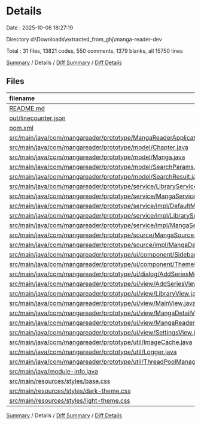 # Details

Date : 2025-10-06 18:27:19

Directory d:\\Downloads\\extracted_from_ghj\\manga-reader-dev

Total : 31 files,  13821 codes, 550 comments, 1379 blanks, all 15750 lines

[Summary](results.md) / Details / [Diff Summary](diff.md) / [Diff Details](diff-details.md)

## Files
| filename | language | code | comment | blank | total |
| :--- | :--- | ---: | ---: | ---: | ---: |
| [README.md](/README.md) | Markdown | 47 | 0 | 18 | 65 |
| [out/linecounter.json](/out/linecounter.json) | JSON | 7,184 | 0 | 0 | 7,184 |
| [pom.xml](/pom.xml) | XML | 84 | 5 | 8 | 97 |
| [src/main/java/com/mangareader/prototype/MangaReaderApplication.java](/src/main/java/com/mangareader/prototype/MangaReaderApplication.java) | Java | 21 | 0 | 8 | 29 |
| [src/main/java/com/mangareader/prototype/model/Chapter.java](/src/main/java/com/mangareader/prototype/model/Chapter.java) | Java | 80 | 0 | 23 | 103 |
| [src/main/java/com/mangareader/prototype/model/Manga.java](/src/main/java/com/mangareader/prototype/model/Manga.java) | Java | 95 | 0 | 27 | 122 |
| [src/main/java/com/mangareader/prototype/model/SearchParams.java](/src/main/java/com/mangareader/prototype/model/SearchParams.java) | Java | 99 | 4 | 26 | 129 |
| [src/main/java/com/mangareader/prototype/model/SearchResult.java](/src/main/java/com/mangareader/prototype/model/SearchResult.java) | Java | 60 | 4 | 16 | 80 |
| [src/main/java/com/mangareader/prototype/service/LibraryService.java](/src/main/java/com/mangareader/prototype/service/LibraryService.java) | Java | 101 | 109 | 40 | 250 |
| [src/main/java/com/mangareader/prototype/service/MangaService.java](/src/main/java/com/mangareader/prototype/service/MangaService.java) | Java | 19 | 0 | 14 | 33 |
| [src/main/java/com/mangareader/prototype/service/impl/DefaultMangaServiceImpl.java](/src/main/java/com/mangareader/prototype/service/impl/DefaultMangaServiceImpl.java) | Java | 7 | 0 | 3 | 10 |
| [src/main/java/com/mangareader/prototype/service/impl/LibraryServiceImpl.java](/src/main/java/com/mangareader/prototype/service/impl/LibraryServiceImpl.java) | Java | 340 | 7 | 68 | 415 |
| [src/main/java/com/mangareader/prototype/service/impl/MangaServiceImpl.java](/src/main/java/com/mangareader/prototype/service/impl/MangaServiceImpl.java) | Java | 141 | 0 | 21 | 162 |
| [src/main/java/com/mangareader/prototype/source/MangaSource.java](/src/main/java/com/mangareader/prototype/source/MangaSource.java) | Java | 19 | 12 | 12 | 43 |
| [src/main/java/com/mangareader/prototype/source/impl/MangaDexSource.java](/src/main/java/com/mangareader/prototype/source/impl/MangaDexSource.java) | Java | 516 | 1 | 65 | 582 |
| [src/main/java/com/mangareader/prototype/ui/component/Sidebar.java](/src/main/java/com/mangareader/prototype/ui/component/Sidebar.java) | Java | 91 | 0 | 28 | 119 |
| [src/main/java/com/mangareader/prototype/ui/component/ThemeManager.java](/src/main/java/com/mangareader/prototype/ui/component/ThemeManager.java) | Java | 151 | 32 | 36 | 219 |
| [src/main/java/com/mangareader/prototype/ui/dialog/AddSeriesModal.java](/src/main/java/com/mangareader/prototype/ui/dialog/AddSeriesModal.java) | Java | 546 | 40 | 95 | 681 |
| [src/main/java/com/mangareader/prototype/ui/view/AddSeriesView.java](/src/main/java/com/mangareader/prototype/ui/view/AddSeriesView.java) | Java | 786 | 6 | 133 | 925 |
| [src/main/java/com/mangareader/prototype/ui/view/LibraryView.java](/src/main/java/com/mangareader/prototype/ui/view/LibraryView.java) | Java | 470 | 32 | 91 | 593 |
| [src/main/java/com/mangareader/prototype/ui/view/MainView.java](/src/main/java/com/mangareader/prototype/ui/view/MainView.java) | Java | 200 | 7 | 50 | 257 |
| [src/main/java/com/mangareader/prototype/ui/view/MangaDetailView.java](/src/main/java/com/mangareader/prototype/ui/view/MangaDetailView.java) | Java | 1,010 | 0 | 224 | 1,234 |
| [src/main/java/com/mangareader/prototype/ui/view/MangaReaderView.java](/src/main/java/com/mangareader/prototype/ui/view/MangaReaderView.java) | Java | 710 | 30 | 146 | 886 |
| [src/main/java/com/mangareader/prototype/ui/view/SettingsView.java](/src/main/java/com/mangareader/prototype/ui/view/SettingsView.java) | Java | 198 | 0 | 49 | 247 |
| [src/main/java/com/mangareader/prototype/util/ImageCache.java](/src/main/java/com/mangareader/prototype/util/ImageCache.java) | Java | 242 | 62 | 41 | 345 |
| [src/main/java/com/mangareader/prototype/util/Logger.java](/src/main/java/com/mangareader/prototype/util/Logger.java) | Java | 47 | 75 | 14 | 136 |
| [src/main/java/com/mangareader/prototype/util/ThreadPoolManager.java](/src/main/java/com/mangareader/prototype/util/ThreadPoolManager.java) | Java | 152 | 62 | 29 | 243 |
| [src/main/java/module-info.java](/src/main/java/module-info.java) | Java | 31 | 0 | 2 | 33 |
| [src/main/resources/styles/base.css](/src/main/resources/styles/base.css) | PostCSS | 140 | 20 | 34 | 194 |
| [src/main/resources/styles/dark-theme.css](/src/main/resources/styles/dark-theme.css) | PostCSS | 117 | 21 | 29 | 167 |
| [src/main/resources/styles/light-theme.css](/src/main/resources/styles/light-theme.css) | PostCSS | 117 | 21 | 29 | 167 |

[Summary](results.md) / Details / [Diff Summary](diff.md) / [Diff Details](diff-details.md)